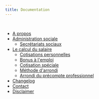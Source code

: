 ```yaml
---
title: Documentation
---
```


<br />

- [A propos](/pages/fr/about.md)
- [Administration sociale](/pages/fr/documentation/social.md)
  - [Secrétariats sociaux](/pages/fr/documentation/secretariats.md)
- [Le calcul du salaire](/pages/fr/documentation/computation.md)
  - [Cotisations personnelles](/fr/documentation/computation#cotisations-personnelles)
  - [Bonus à l'emploi](/fr/documentation/computation#bonus-à-lemploi)
  - [Cotisation spéciale](/fr/documentation/computation#cotisation-spéciale)
  - [Méthode d'arrondi](/fr/documentation/computation#méthode-darrondi)
  - [Arrondi du précompte professionnel](/fr/documentation/computation#arrondi-du-précompte-professionnel)
- [Changelog](/pages/changelog.md)
- [Contact](/pages/fr/contact.md)
- [Disclaimer](/pages/fr/disclaimer.md)

<br />
<br />
